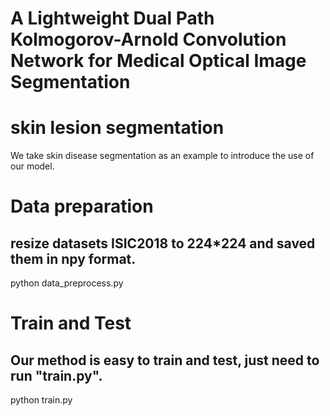 # A Lightweight Dual Path Kolmogorov-Arnold Convolution Network for Medical Optical Image Segmentation
# skin lesion segmentation
We take skin disease segmentation as an example to introduce the use of our model.
# Data preparation
## resize datasets ISIC2018 to 224*224 and saved them in npy format.
python data_preprocess.py
# Train and Test
## Our method is easy to train and test, just need to run "train.py".
python train.py

